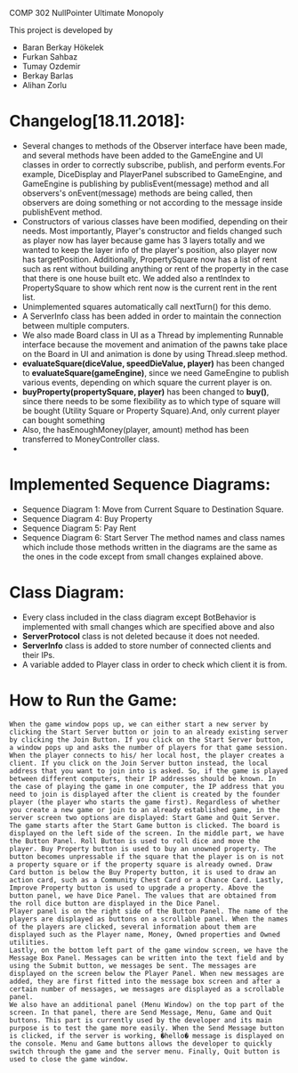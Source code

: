 COMP 302 NullPointer Ultimate Monopoly

This project is developed by 
 * Baran Berkay Hökelek
 * Furkan Sahbaz
 * Tumay Ozdemir
 * Berkay Barlas 
 * Alihan Zorlu
 
 # Changelog[18.11.2018]:
 - Several changes to methods of the Observer interface have been made, and several methods have been added to the GameEngine and UI classes in order to correctly subscribe, publish, and perform events.For example, DiceDisplay and PlayerPanel subscribed to GameEngine, and GameEngine is publishing by publisEvent(message) method and all observers's onEvent(message) methods are being called, then observers are doing something or not according to the message inside publishEvent method.
 - Constructors of various classes have been modified, depending on their needs. Most importantly, Player's constructor and fields changed such as player now has layer because game has 3 layers totally and we wanted to keep the layer info of the player's position, also player now has targetPosition.
Additionally, PropertySquare now has a list of rent such as rent without building anything or rent of the property in the case that there is one house built etc.
We added also a rentIndex to PropertySquare to show which rent now is the current rent in the rent list. 
 - Unimplemented squares automatically call nextTurn() for this demo.
 - A ServerInfo class has been added in order to maintain the connection between multiple computers.
 - We also made Board class in UI as a Thread by implementing Runnable interface because the movement and animation of the pawns take place on the Board in UI and animation is done by using Thread.sleep method.
 - **evaluateSquare(diceValue, speedDieValue, player)** has been changed to **evaluateSquare(gameEngine)**, since we need GameEngine to publish various events,    depending on which square the current player is on.
 - **buyProperty(propertySquare, player)** has been changed to **buy()**, since there needs to be some flexibility as to which type of square will be bought (Utility Square or Property Square).And, only current player can bought something 
 - Also, the hasEnoughMoney(player, amount) method has been transferred to MoneyController class. 
 -  
 # Implemented Sequence Diagrams:
 - Sequence Diagram 1: Move from Current Square to Destination Square.
 - Sequence Diagram 4: Buy Property
 - Sequence Diagram 5: Pay Rent
 - Sequence Diagram 6: Start Server
 The method names and class names which include those methods written in the diagrams are the same as the ones in the code except from small changes explained above.
 
 # Class Diagram:
 - Every class included in the class diagram except BotBehavior is implemented with small changes which are specified above and also 
 - **ServerProtocol** class is not deleted because it does not needed.
 - **ServerInfo** class is added to store number of connected clients and their IPs.
 - A variable added to Player class in order to check which client it is from.

 # How to Run the Game:
	When the game window pops up, we can either start a new server by clicking the Start Server button or join to an already existing server by clicking the Join Button. If you click on the Start Server button, a window pops up and asks the number of players for that game session. When the player connects to his/ her local host, the player creates a client. If you click on the Join Server button instead, the local address that you want to join into is asked. So, if the game is played between different computers, their IP addresses should be known. In the case of playing the game in one computer, the IP address that you need to join is displayed after the client is created by the founder player (the player who starts the game first). Regardless of whether you create a new game or join to an already established game, in the server screen two options are displayed: Start Game and Quit Server. 
	The game starts after the Start Game button is clicked. The board is displayed on the left side of the screen. In the middle part, we have the Button Panel. Roll Button is used to roll dice and move the player. Buy Property button is used to buy an unowned property. The button becomes unpressable if the square that the player is on is not a property square or if the property square is already owned. Draw Card button is below the Buy Property button, it is used to draw an action card, such as a Community Chest Card or a Chance Card. Lastly, Improve Property button is used to upgrade a property. Above the button panel, we have Dice Panel. The values that are obtained from the roll dice button are displayed in the Dice Panel.
	Player panel is on the right side of the Button Panel. The name of the players are displayed as buttons on a scrollable panel. When the names of the players are clicked, several information about them are displayed such as the Player name, Money, Owned properties and Owned utilities. 
	Lastly, on the bottom left part of the game window screen, we have the Message Box Panel. Messages can be written into the text field and by using the Submit button, we messages be sent. The messages are displayed on the screen below the Player Panel. When new messages are added, they are first fitted into the message box screen and after a certain number of messages, we messages are displayed as a scrollable panel.
	We also have an additional panel (Menu Window) on the top part of the screen. In that panel, there are Send Message, Menu, Game and Quit buttons. This part is currently used by the developer and its main purpose is to test the game more easily. When the Send Message button is clicked, if the server is working, �hello� message is displayed on the console. Menu and Game buttons allows the developer to quickly switch through the game and the server menu. Finally, Quit button is used to close the game window. 